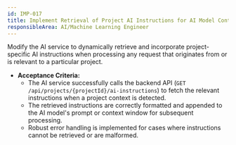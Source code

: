 ```yaml
---
id: IMP-017
title: Implement Retrieval of Project AI Instructions for AI Model Context
responsibleArea: AI/Machine Learning Engineer
---
```

Modify the AI service to dynamically retrieve and incorporate project-specific AI instructions when processing any request that originates from or is relevant to a particular project.

*   **Acceptance Criteria:**
    *   The AI service successfully calls the backend API (`GET /api/projects/{projectId}/ai-instructions`) to fetch the relevant instructions when a project context is detected.
    *   The retrieved instructions are correctly formatted and appended to the AI model's prompt or context window for subsequent processing.
    *   Robust error handling is implemented for cases where instructions cannot be retrieved or are malformed.